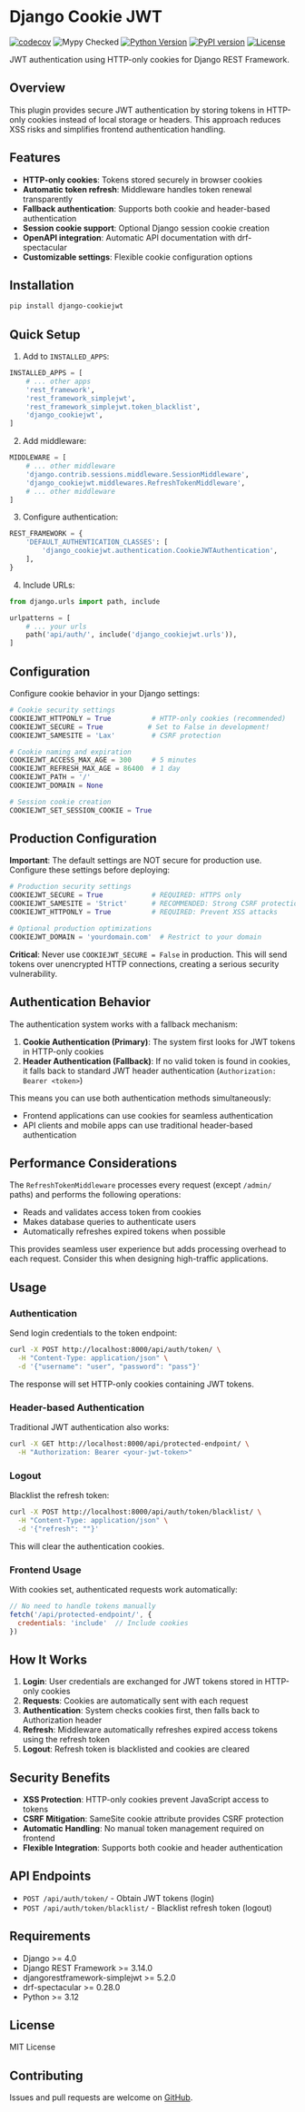 # Django Cookie JWT

[![codecov](https://codecov.io/gh/muehlemann-popp/django-cookiejwt/graph/badge.svg?token=XR33TARA8C)](https://codecov.io/gh/muehlemann-popp/django-cookiejwt)
![Mypy Checked](https://img.shields.io/badge/checked%20with-mypy-blue.svg)
[![Python Version](https://img.shields.io/badge/python-3.12+-blue.svg)](https://www.python.org/downloads/release/python-3120/)
[![PyPI version](https://img.shields.io/pypi/v/django-cookiejwt.svg)](https://pypi.org/project/django-cookiejwt/)
[![License](https://img.shields.io/badge/License-MIT-yellow.svg)](https://opensource.org/licenses/MIT)

JWT authentication using HTTP-only cookies for Django REST Framework.

## Overview

This plugin provides secure JWT authentication by storing tokens in HTTP-only cookies instead of local storage or headers. This approach reduces XSS risks and simplifies frontend authentication handling.

## Features

- **HTTP-only cookies**: Tokens stored securely in browser cookies
- **Automatic token refresh**: Middleware handles token renewal transparently
- **Fallback authentication**: Supports both cookie and header-based authentication
- **Session cookie support**: Optional Django session cookie creation
- **OpenAPI integration**: Automatic API documentation with drf-spectacular
- **Customizable settings**: Flexible cookie configuration options

## Installation

```bash
pip install django-cookiejwt
```

## Quick Setup

1. Add to `INSTALLED_APPS`:

```python
INSTALLED_APPS = [
    # ... other apps
    'rest_framework',
    'rest_framework_simplejwt',
    'rest_framework_simplejwt.token_blacklist',
    'django_cookiejwt',
]
```

2. Add middleware:

```python
MIDDLEWARE = [
    # ... other middleware
    'django.contrib.sessions.middleware.SessionMiddleware',
    'django_cookiejwt.middlewares.RefreshTokenMiddleware',
    # ... other middleware
]
```

3. Configure authentication:

```python
REST_FRAMEWORK = {
    'DEFAULT_AUTHENTICATION_CLASSES': [
        'django_cookiejwt.authentication.CookieJWTAuthentication',
    ],
}
```

4. Include URLs:

```python
from django.urls import path, include

urlpatterns = [
    # ... your urls
    path('api/auth/', include('django_cookiejwt.urls')),
]
```

## Configuration

Configure cookie behavior in your Django settings:

```python
# Cookie security settings
COOKIEJWT_HTTPONLY = True          # HTTP-only cookies (recommended)
COOKIEJWT_SECURE = True           # Set to False in development!
COOKIEJWT_SAMESITE = 'Lax'         # CSRF protection

# Cookie naming and expiration
COOKIEJWT_ACCESS_MAX_AGE = 300     # 5 minutes
COOKIEJWT_REFRESH_MAX_AGE = 86400  # 1 day
COOKIEJWT_PATH = '/'
COOKIEJWT_DOMAIN = None

# Session cookie creation
COOKIEJWT_SET_SESSION_COOKIE = True
```

## Production Configuration

**Important**: The default settings are NOT secure for production use. Configure these settings before deploying:

```python
# Production security settings
COOKIEJWT_SECURE = True            # REQUIRED: HTTPS only
COOKIEJWT_SAMESITE = 'Strict'      # RECOMMENDED: Strong CSRF protection
COOKIEJWT_HTTPONLY = True          # REQUIRED: Prevent XSS attacks

# Optional production optimizations
COOKIEJWT_DOMAIN = 'yourdomain.com'  # Restrict to your domain
```

**Critical**: Never use `COOKIEJWT_SECURE = False` in production. This will send tokens over unencrypted HTTP connections, creating a serious security vulnerability.

## Authentication Behavior

The authentication system works with a fallback mechanism:

1. **Cookie Authentication (Primary)**: The system first looks for JWT tokens in HTTP-only cookies
2. **Header Authentication (Fallback)**: If no valid token is found in cookies, it falls back to standard JWT header authentication (`Authorization: Bearer <token>`)

This means you can use both authentication methods simultaneously:
- Frontend applications can use cookies for seamless authentication
- API clients and mobile apps can use traditional header-based authentication

## Performance Considerations

The `RefreshTokenMiddleware` processes every request (except `/admin/` paths) and performs the following operations:

- Reads and validates access token from cookies
- Makes database queries to authenticate users
- Automatically refreshes expired tokens when possible

This provides seamless user experience but adds processing overhead to each request. Consider this when designing high-traffic applications.

## Usage

### Authentication

Send login credentials to the token endpoint:

```bash
curl -X POST http://localhost:8000/api/auth/token/ \
  -H "Content-Type: application/json" \
  -d '{"username": "user", "password": "pass"}'
```

The response will set HTTP-only cookies containing JWT tokens.

### Header-based Authentication

Traditional JWT authentication also works:

```bash
curl -X GET http://localhost:8000/api/protected-endpoint/ \
  -H "Authorization: Bearer <your-jwt-token>"
```

### Logout

Blacklist the refresh token:

```bash
curl -X POST http://localhost:8000/api/auth/token/blacklist/ \
  -H "Content-Type: application/json" \
  -d '{"refresh": ""}'
```

This will clear the authentication cookies.

### Frontend Usage

With cookies set, authenticated requests work automatically:

```javascript
// No need to handle tokens manually
fetch('/api/protected-endpoint/', {
  credentials: 'include'  // Include cookies
})
```

## How It Works

1. **Login**: User credentials are exchanged for JWT tokens stored in HTTP-only cookies
2. **Requests**: Cookies are automatically sent with each request
3. **Authentication**: System checks cookies first, then falls back to Authorization header
4. **Refresh**: Middleware automatically refreshes expired access tokens using the refresh token
5. **Logout**: Refresh token is blacklisted and cookies are cleared

## Security Benefits

- **XSS Protection**: HTTP-only cookies prevent JavaScript access to tokens
- **CSRF Mitigation**: SameSite cookie attribute provides CSRF protection
- **Automatic Handling**: No manual token management required on frontend
- **Flexible Integration**: Supports both cookie and header authentication

## API Endpoints

- `POST /api/auth/token/` - Obtain JWT tokens (login)
- `POST /api/auth/token/blacklist/` - Blacklist refresh token (logout)

## Requirements

- Django >= 4.0
- Django REST Framework >= 3.14.0
- djangorestframework-simplejwt >= 5.2.0
- drf-spectacular >= 0.28.0
- Python >= 3.12

## License

MIT License

## Contributing

Issues and pull requests are welcome on [GitHub](https://github.com/muehlemann-popp/django-cookiejwt).
